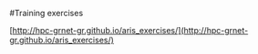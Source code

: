#Training exercises

[http://hpc-grnet-gr.github.io/aris_exercises/](http://hpc-grnet-gr.github.io/aris_exercises/)

